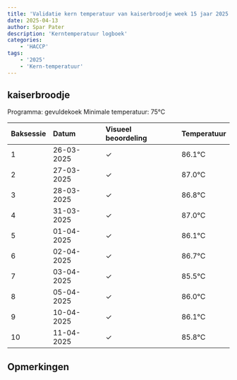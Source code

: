 ```yaml
---
title: 'Validatie kern temperatuur van kaiserbroodje week 15 jaar 2025'
date: 2025-04-13
author: Spar Pater
description: 'Kerntemperatuur logboek'
categories:
    - 'HACCP'
tags:
    - '2025'
    - 'Kern-temperatuur'
---
```


## kaiserbroodje

Programma: gevuldekoek
Minimale temperatuur: 75°C

| Baksessie | Datum | Visueel beoordeling | Temperatuur |
|:---|:---|:---|:---|
| 1 | 26-03-2025 | &check; | 86.1°C |
| 2 | 27-03-2025 | &check; | 87.0°C |
| 3 | 28-03-2025 | &check; | 86.8°C |
| 4 | 31-03-2025 | &check; | 87.0°C |
| 5 | 01-04-2025 | &check; | 86.1°C |
| 6 | 02-04-2025 | &check; | 86.7°C |
| 7 | 03-04-2025 | &check; | 85.5°C |
| 8 | 05-04-2025 | &check; | 86.0°C |
| 9 | 10-04-2025 | &check; | 86.1°C |
| 10 | 11-04-2025 | &check; | 85.8°C |

## Opmerkingen



